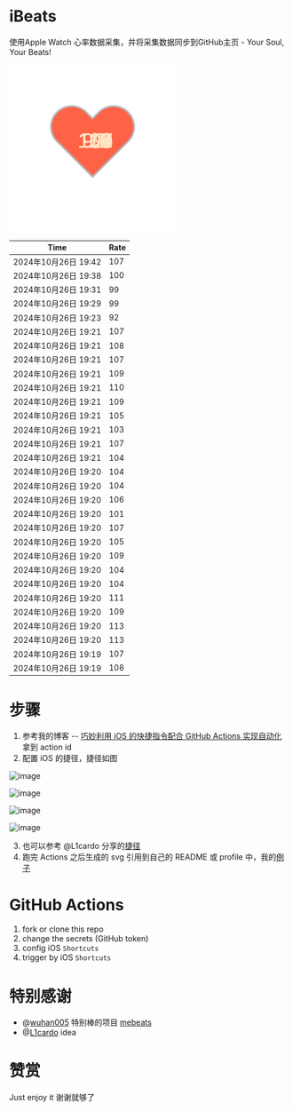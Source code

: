 # iBeats
使用Apple Watch 心率数据采集，并将采集数据同步到GitHub主页 - Your Soul, Your Beats!

![](./files/heart.svg)

<!--START_SECTION:my_heart_rate-->
| Time | Rate | 
 | ---- | ---- | 
| 2024年10月26日 19:42 | 107 |
| 2024年10月26日 19:38 | 100 |
| 2024年10月26日 19:31 | 99 |
| 2024年10月26日 19:29 | 99 |
| 2024年10月26日 19:23 | 92 |
| 2024年10月26日 19:21 | 107 |
| 2024年10月26日 19:21 | 108 |
| 2024年10月26日 19:21 | 107 |
| 2024年10月26日 19:21 | 109 |
| 2024年10月26日 19:21 | 110 |
| 2024年10月26日 19:21 | 109 |
| 2024年10月26日 19:21 | 105 |
| 2024年10月26日 19:21 | 103 |
| 2024年10月26日 19:21 | 107 |
| 2024年10月26日 19:21 | 104 |
| 2024年10月26日 19:20 | 104 |
| 2024年10月26日 19:20 | 104 |
| 2024年10月26日 19:20 | 106 |
| 2024年10月26日 19:20 | 101 |
| 2024年10月26日 19:20 | 107 |
| 2024年10月26日 19:20 | 105 |
| 2024年10月26日 19:20 | 109 |
| 2024年10月26日 19:20 | 104 |
| 2024年10月26日 19:20 | 104 |
| 2024年10月26日 19:20 | 111 |
| 2024年10月26日 19:20 | 109 |
| 2024年10月26日 19:20 | 113 |
| 2024年10月26日 19:20 | 113 |
| 2024年10月26日 19:19 | 107 |
| 2024年10月26日 19:19 | 108 |

<!--END_SECTION:my_heart_rate-->

# 步骤
1. 参考我的博客 -- [巧妙利用 iOS 的快捷指令配合 GitHub Actions 实现自动化](https://github.com/yihong0618/gitblog/issues/198) 拿到 action id
2. 配置 iOS 的捷径，捷径如图

![image](https://user-images.githubusercontent.com/15976103/122154218-0db0b480-ce97-11eb-93bb-5aec07c558dc.png)

![image](https://user-images.githubusercontent.com/15976103/122154236-186b4980-ce97-11eb-8e4b-70551a0391ae.png)

![image](https://user-images.githubusercontent.com/15976103/122154268-2d47dd00-ce97-11eb-902e-3acf292265a9.png)

![image](https://user-images.githubusercontent.com/15976103/122174055-fa144680-ceb4-11eb-9be2-3eb83cd516f7.png)

3. 也可以参考 @L1cardo 分享的[捷径](https://www.icloud.com/shortcuts/6ab6047b459c41ad822ad6b94b1c03d4)
4. 跑完 Actions 之后生成的 svg 引用到自己的 README 或 profile 中，我的[例子](https://github.com/yihong0618) 

# GitHub Actions

1. fork or clone this repo
2. change the secrets (GitHub token)
3. config iOS `Shortcuts` 
4. trigger by iOS `Shortcuts`

# 特别感谢
- @[wuhan005](https://github.com/wuhan005) 特别棒的项目 [mebeats](https://github.com/wuhan005/mebeats)
- @[L1cardo](https://github.com/L1cardo) idea

# 赞赏
Just enjoy it
谢谢就够了
